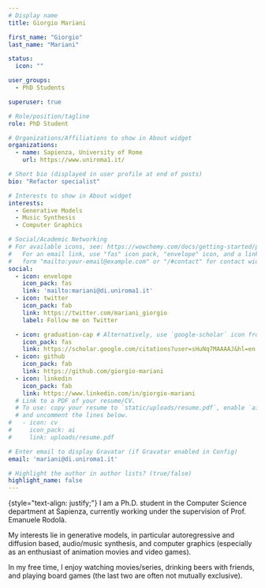 ```yaml
---
# Display name
title: Giorgio Mariani

first_name: "Giorgio"
last_name: "Mariani"

status:
  icon: ""

user_groups:
  - PhD Students

superuser: true

# Role/position/tagline
role: PhD Student

# Organizations/Affiliations to show in About widget
organizations:
  - name: Sapienza, University of Rome
    url: https://www.uniroma1.it/

# Short bio (displayed in user profile at end of posts)
bio: "Refactor specialist"

# Interests to show in About widget
interests:
  - Generative Models
  - Music Synthesis
  - Computer Graphics

# Social/Academic Networking
# For available icons, see: https://wowchemy.com/docs/getting-started/page-builder/#icons
#   For an email link, use "fas" icon pack, "envelope" icon, and a link in the
#   form "mailto:your-email@example.com" or "/#contact" for contact widget.
social:
  - icon: envelope
    icon_pack: fas
    link: 'mailto:mariani@di.uniroma1.it'
  - icon: twitter
    icon_pack: fab
    link: https://twitter.com/mariani_giorgio
    label: Follow me on Twitter

  - icon: graduation-cap # Alternatively, use `google-scholar` icon from `ai` icon pack
    icon_pack: fas
    link: https://scholar.google.com/citations?user=sHuNq7MAAAAJ&hl=en
  - icon: github
    icon_pack: fab
    link: https://github.com/giorgio-mariani
  - icon: linkedin
    icon_pack: fab
    link: https://www.linkedin.com/in/giorgio-mariani
  # Link to a PDF of your resume/CV.
  # To use: copy your resume to `static/uploads/resume.pdf`, enable `ai` icons in `params.yaml`,
  # and uncomment the lines below.
#   - icon: cv
#     icon_pack: ai
#     link: uploads/resume.pdf

# Enter email to display Gravatar (if Gravatar enabled in Config)
email: 'mariani@di.uniroma1.it'

# Highlight the author in author lists? (true/false)
highlight_name: false
---
```



{style="text-align: justify;"}
I am a Ph.D. student in the Computer Science department at Sapienza, currently working under the supervision of Prof. Emanuele Rodolà.

My interests lie in generative models, in particular autoregressive and diffusion based, audio/music synthesis, and computer graphics (especially as an enthusiast of animation movies and video games).

In my free time, I enjoy watching movies/series, drinking beers with friends, and playing board games (the last two are often not mutually exclusive).